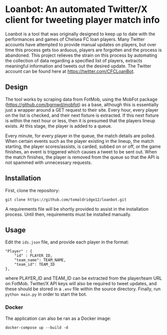 # Loanbot: An automated Twitter/X client for tweeting player match info
Loanbot is a tool that was originally designed to keep up to date with the performances and games of Chelsea FC loan players. Many Twitter accounts have attempted to provide manual updates on players, but over time this process gets too arduous, players are forgotten and the process is abandoned. This project relieves the strain on this process by automating the collection of data regarding a specified list of players, extracts meaningful information and tweets out the desired update. The Twitter account can be found here at https://twitter.com/CFCLoanBot.

## Design
The tool works by scraping data from FotMob, using the MobFot package (https://github.com/bgrnwd/mobfot) as a base, although this is essentially just a wrapper around a GET request to their site. Every hour, every player on the list is checked, and their next fixture is extracted. If this next fixture is within the next hour or less, then it is presumed that the players lineup exists. At this stage, the player is added to a queue. 

Every minute, for every player in the queue, the match details are polled. When certain events such as the player existing in the lineup, the match starting, the player scores/assists, is carded, subbed on or off, or the game finishes, an event is triggered which causes a tweet to be sent out. When the match finishes, the player is removed from the queue so that the API is not spammed with unnecessary requests.  

## Installation
First, clone the repository:
```
git clone https://github.com/tomaldridge12/loanbot.git
```  
A requirements file will be shortly provided to assist in the installation process. Until then, requirements must be installed manually.

## Usage
Edit the `ids.json` file, and provide each player in the format:
```
"Player" : {
    "id" : PLAYER_ID,
    "team_name": TEAM_NAME,
    "team_id": TEAM_ID
},
```
where PLAYER_ID and TEAM_ID can be extracted from the player/team URL on FotMob. Twitter/X API keys will also be required to tweet updates, and these should be stored in a `.env` file within the source directory. Finally, run `python main.py` in order to start the bot.

### Docker
The application can also be ran as a Docker image:
```
docker-compose up --build -d
```
